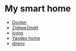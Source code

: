 My smart home
===============

- [Docker](./docs/docker.md)
- [Zigbee2mqtt](https://github.com/Koenkk/zigbee2mqtt)
- [Icons](https://material.io/resources/icons/?style=baseline)
- [Yandex home](https://yandex.ru/quasar)
- [direnv](https://direnv.net)
